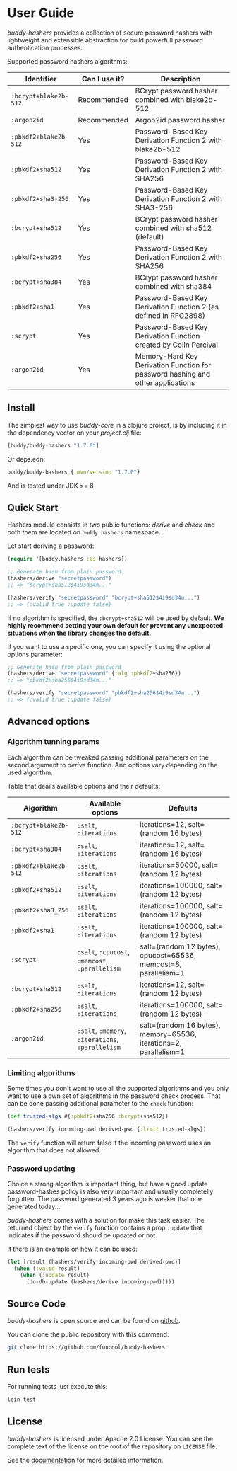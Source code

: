 # User Guide

*buddy-hashers* provides a collection of secure password hashers with
lightweight and extensible abstraction for build powerfull password
authentication processes.

Supported password hashers algorithms:

| Identifier | Can I use it? | Description |
|---|---|---|
| `:bcrypt+blake2b-512` | Recommended | BCrypt password hasher combined with blake2b-512 |
| `:argon2id` | Recommended | Argon2id password hasher |
| `:pbkdf2+blake2b-512` | Yes | Password-Based Key Derivation Function 2 with blake2b-512|
| `:pbkdf2+sha512`   | Yes | Password-Based Key Derivation Function 2 with SHA256 |
| `:pbkdf2+sha3-256` | Yes | Password-Based Key Derivation Function 2 with SHA3-256 |
| `:bcrypt+sha512`   | Yes | BCrypt password hasher combined with sha512 (default) |
| `:pbkdf2+sha256`   | Yes | Password-Based Key Derivation Function 2 with SHA256 |
| `:bcrypt+sha384`   | Yes | BCrypt password hasher combined with sha384 |
| `:pbkdf2+sha1`     | Yes | Password-Based Key Derivation Function 2 (as defined in RFC2898) |
| `:scrypt`          | Yes | Password-Based Key Derivation Function created by Colin Percival |
| `:argon2id`        | Yes | Memory-Hard Key Derivation Function for password hashing and other applications |


## Install

The simplest way to use _buddy-core_ in a clojure project, is by including it in the
dependency vector on your *_project.clj_* file:

```clojure
[buddy/buddy-hashers "1.7.0"]
```

Or deps.edn:

```clojure
buddy/buddy-hashers {:mvn/version "1.7.0"}
```

And is tested under JDK >= 8


## Quick Start

Hashers module consists in two public functions: *derive* and *check*
and both them are located on `buddy.hashers` namespace.

Let start deriving a password:


```clojure
(require '[buddy.hashers :as hashers])

;; Generate hash from plain password
(hashers/derive "secretpassword")
;; => "bcrypt+sha512$4i9sd34m..."

(hashers/verify "secretpassword" "bcrypt+sha512$4i9sd34m...")
;; => {:valid true :update false}
```

If no algorithm is specified, the `:bcrypt+sha512` will be used by
default. **We highly recommend setting your own default for prevent
any unexpected situations when the library changes the default.**

If you want to use a specific one, you can specify it using
the optional options parameter:

```clojure
;; Generate hash from plain password
(hashers/derive "secretpassword" {:alg :pbkdf2+sha256})
;; => "pbkdf2+sha256$4i9sd34m..."

(hashers/verify "secretpassword" "pbkdf2+sha256$4i9sd34m...")
;; => {:valid true :update false}
```

## Advanced options

### Algorithm tunning params

Each algorithm can be tweaked passing additional parameters on the
second argument to *derive* function. And options vary depending on
the used algorithm.

Table that deails available options and their defaults:

| Algorithm | Available options | Defaults |
|---|---|---|
| `:bcrypt+blake2b-512` | `:salt`, `:iterations` | iterations=12, salt=(random 16 bytes) |
| `:bcrypt+sha384` | `:salt`, `:iterations` | iterations=12, salt=(random 16 bytes) |
| `:pbkdf2+blake2b-512` | `:salt`, `:iterations` | iterations=50000, salt=(random 12 bytes) |
| `:pbkdf2+sha512` | `:salt`, `:iterations` | iterations=100000, salt=(random 12 bytes) |
| `:pbkdf2+sha3_256` | `:salt`, `:iterations` | iterations=100000, salt=(random 12 bytes) |
| `:pbkdf2+sha1` | `:salt`, `:iterations` | iterations=100000, salt=(random 12 bytes) |
| `:scrypt` | `:salt`, `:cpucost`, `:memcost`, `:parallelism` | salt=(random 12 bytes), cpucost=65536, memcost=8, parallelism=1 |
| `:bcrypt+sha512` | `:salt`, `:iterations` | iterations=12, salt=(random 12 bytes) |
| `:pbkdf2+sha256` | `:salt`, `:iterations` | iterations=100000, salt=(random 12 bytes) |
| `:argon2id` | `:salt`, `:memory`, `:iterations`, `:parallelism` | salt=(random 16 bytes), memory=65536, iterations=2, parallelism=1 |


### Limiting algorithms

Some times you don't want to use all the supported algorithms and you only want
to use a own set of algorithms in the password check process. That can be done
passing additional parameter to the `check` function:

```clojure
(def trusted-algs #{:pbkdf2+sha256 :bcrypt+sha512})

(hashers/verify incoming-pwd derived-pwd {:limit trusted-algs})
```

The `verify` function will return false if the incoming password uses an algorithm
that does not allowed.


### Password updating

Choice a strong algorithm is important thing, but have a good update
password-hashes policy is also very important and usually completelly
forgotten.  The password generated 3 years ago is weaker that one
generated today...

*buddy-hashers* comes with a solution for make this task easier. The returned
object by the `verify` function contains a prop `:update` that indicates
if the password should be updated or not.

It there is an example on how it can be used:

```clojure
(let [result (hashers/verify incoming-pwd derived-pwd)]
  (when (:valid result)
    (when (:update result)
      (do-db-update (hashers/derive incoming-pwd)))))
```


## Source Code

_buddy-hashers_ is open source and can be found on
[github](https://github.com/funcool/buddy-hashers).

You can clone the public repository with this command:

```bash
git clone https://github.com/funcool/buddy-hashers
```


## Run tests

For running tests just execute this:

```bash
lein test
```


## License

_buddy-hashers_ is licensed under Apache 2.0 License. You can see the
complete text of the license on the root of the repository on
`LICENSE` file.






See the [documentation](https://funcool.github.io/buddy-hashers/latest/) for more detailed
information.
